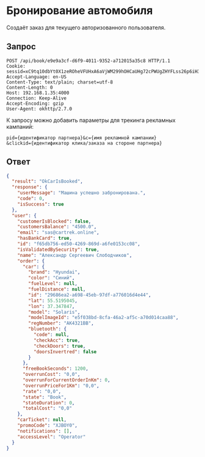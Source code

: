 # Бронирование автомобиля

Создаёт заказ для текущего авторизованного пользователя.

## Запрос

    POST /api/book/e9e9a3cf-d6f9-4011-9352-a712015a35c8 HTTP/1.1
    Cookie: sessid=xC9tq10dbYt0X1zeROheVFUHxA6aVjWM299hOHCaUHg72cPWUgZHYFLss26p6iH3
    Accept-Language: en-US
    Content-Type: text/plain; charset=utf-8
    Content-Length: 0
    Host: 192.168.1.35:4000
    Connection: Keep-Alive
    Accept-Encoding: gzip
    User-Agent: okhttp/2.7.0

К запросу можно добавить параметры для трекинга рекламных кампаний:

    pid={идентификатор партнера}&c={имя рекламной кампании}
    &clickid={идентификатор клика/заказа на стороне партнера}

## Ответ

```json
{
  "result": "OkCarIsBooked",
  "response": {
    "userMessage": "Машина успешно забронирована.",
    "code": 0,
    "isSuccess": true
  },
  "user": {
    "customerIsBlocked": false,
    "customersBalance": "4500.0",
    "email": "sas@cartrek.online",
    "hasBankCard": true,
    "id": "f65db756-ed50-4269-869d-a6fe0153cc08",
    "isValidatedBySecurity": true,
    "name": "Александр Сергеевич Слободчиков",
    "order": {
      "car": {
        "brand": "Hyundai",
        "color": "Синий",
        "fuelLevel": null,
        "fuelDistance": null,
        "id": "29686ea2-a698-45eb-97df-a776016d4e44",
        "lat": 55.5195045,
        "lon": 37.347847,
        "model": "Solaris",
        "modelImageId": "e5f038bd-8cfa-46a2-af5c-a70d014caa88",
        "regNumber": "АК4321ВВ",
        "bluetooth": {
          "code": null,
          "checkAcc": true,
          "checkDoors": true,
          "doorsInvertred": false
        }
      },
      "freeBookSeconds": 1200,
      "overrunCost": "0,0",
      "overrunForCurrentOrderInKm": 0,
      "overrunPriceFor1Km": "0,0",
      "rate": "0,0",
      "state": "Book",
      "stateDuration": 0,
      "totalCost": "0,0"
    },
    "carTicket": null,
    "promoCode": "XJBOY0",
    "notifications": [],
    "accessLevel": "Operator"
  }
}
```